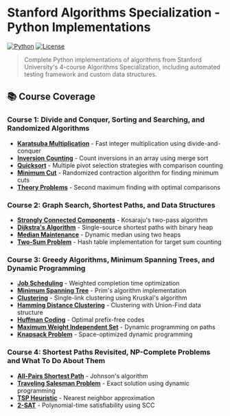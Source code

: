 # Stanford Algorithms Specialization - Python Implementations

[![Python](https://img.shields.io/badge/Python-3.x-blue.svg)](https://www.python.org/)
[![License](https://img.shields.io/badge/License-MIT-green.svg)](LICENSE)

> Complete Python implementations of algorithms from Stanford University's 4-course Algorithms Specialization, including automated testing framework and custom data structures.

## 📚 Course Coverage

### Course 1: Divide and Conquer, Sorting and Searching, and Randomized Algorithms

- **[Karatsuba Multiplication](course-1/1/karatsuba.py)** - Fast integer multiplication using divide-and-conquer
- **[Inversion Counting](course-1/2/inversions.py)** - Count inversions in an array using merge sort
- **[Quicksort](course-1/3/quicksort.py)** - Multiple pivot selection strategies with comparison counting
- **[Minimum Cut](course-1/4/mincut.py)** - Randomized contraction algorithm for finding minimum cuts
- **[Theory Problems](course-1/Q/ex1.py)** - Second maximum finding with optimal comparisons

### Course 2: Graph Search, Shortest Paths, and Data Structures

- **[Strongly Connected Components](course-2/1/scc.py)** - Kosaraju's two-pass algorithm
- **[Dijkstra's Algorithm](course-2/2/dijkstra.py)** - Single-source shortest paths with binary heap
- **[Median Maintenance](course-2/3/median.py)** - Dynamic median using two heaps
- **[Two-Sum Problem](course-2/4/two-sum.py)** - Hash table implementation for target sum counting

### Course 3: Greedy Algorithms, Minimum Spanning Trees, and Dynamic Programming

- **[Job Scheduling](course-3/1/scheduling.py)** - Weighted completion time optimization
- **[Minimum Spanning Tree](course-3/1/MST.py)** - Prim's algorithm implementation
- **[Clustering](course-3/2/clustering.py)** - Single-link clustering using Kruskal's algorithm
- **[Hamming Distance Clustering](course-3/2/hamming.py)** - Clustering with Union-Find data structure
- **[Huffman Coding](course-3/3/huffman.py)** - Optimal prefix-free codes
- **[Maximum Weight Independent Set](course-3/3/mwis.py)** - Dynamic programming on paths
- **[Knapsack Problem](course-3/4/knapsack.py)** - Space-optimized dynamic programming

### Course 4: Shortest Paths Revisited, NP-Complete Problems and What To Do About Them

- **[All-Pairs Shortest Path](course-4/1/all-pairs-shortest-path.py)** - Johnson's algorithm
- **[Traveling Salesman Problem](course-4/2/tsp.py)** - Exact solution using dynamic programming
- **[TSP Heuristic](course-4/3/tsp-heuristic.py)** - Nearest neighbor approximation
- **[2-SAT](course-4/4/two-sat.py)** - Polynomial-time satisfiability using SCC
